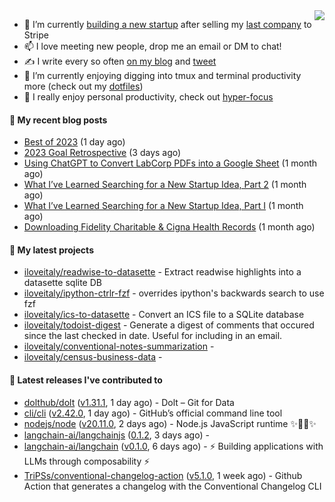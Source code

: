 <img align="right" src="https://github-readme-stats.vercel.app/api?username=iloveitaly&show_icons=true&text_color=718096&hide_title=true"/>

- 🔭 I’m currently [building a new startup](https://mikebian.co/bye-stripe-on-to-the-next-adventure/) after selling my [last company](https://suitesync.io) to Stripe
- 📫 I love meeting new people, drop me an email or DM to chat!
- ✍️ I write every so often [on my blog](http://mikebian.co/) and [tweet](https://twitter.com/mike_bianco)
- 🌱 I’m currently enjoying digging into tmux and terminal productivity more (check out my [dotfiles](https://github.com/iloveitaly/dotfiles))
- 💬 I really enjoy personal productivity, check out [hyper-focus](https://github.com/iloveitaly/hyper-focus)

#### 📜 My recent blog posts


- [Best of 2023](https://mikebian.co/best-of-2023/) (1 day ago)
- [2023 Goal Retrospective](https://mikebian.co/2023-goal-retrospective/) (3 days ago)
- [Using ChatGPT to Convert LabCorp PDFs into a Google Sheet](https://mikebian.co/using-chatgpt-to-convert-labcorp-pdfs-into-a-google-sheet/) (1 month ago)
- [What I’ve Learned Searching for a New Startup Idea, Part 2](https://mikebian.co/what-ive-learned-searching-for-a-new-startup-idea-part-2/) (1 month ago)
- [What I’ve Learned Searching for a New Startup Idea, Part I](https://mikebian.co/what-ive-learned-searching-for-a-new-startup-idea-part-i/) (1 month ago)
- [Downloading Fidelity Charitable &amp; Cigna Health Records](https://mikebian.co/downloading-fidelity-charitable-cigna-health-records/) (1 month ago)

#### 🌱 My latest projects


- [iloveitaly/readwise-to-datasette](https://github.com/iloveitaly/readwise-to-datasette) - Extract readwise highlights into a datasette sqlite DB
- [iloveitaly/ipython-ctrlr-fzf](https://github.com/iloveitaly/ipython-ctrlr-fzf) - overrides ipython&#39;s backwards search to use fzf
- [iloveitaly/ics-to-datasette](https://github.com/iloveitaly/ics-to-datasette) - Convert an ICS file to a SQLite database
- [iloveitaly/todoist-digest](https://github.com/iloveitaly/todoist-digest) - Generate a digest of comments that occured since the last checked in date. Useful for including in an email.
- [iloveitaly/conventional-notes-summarization](https://github.com/iloveitaly/conventional-notes-summarization) - 
- [iloveitaly/census-business-data](https://github.com/iloveitaly/census-business-data) - 

#### 🔭 Latest releases I've contributed to


- [dolthub/dolt](https://github.com/dolthub/dolt) ([v1.31.1](https://github.com/dolthub/dolt/releases/tag/v1.31.1), 1 day ago) - Dolt – Git for Data
- [cli/cli](https://github.com/cli/cli) ([v2.42.0](https://github.com/cli/cli/releases/tag/v2.42.0), 1 day ago) - GitHub’s official command line tool
- [nodejs/node](https://github.com/nodejs/node) ([v20.11.0](https://github.com/nodejs/node/releases/tag/v20.11.0), 2 days ago) - Node.js JavaScript runtime ✨🐢🚀✨
- [langchain-ai/langchainjs](https://github.com/langchain-ai/langchainjs) ([0.1.2](https://github.com/langchain-ai/langchainjs/releases/tag/0.1.2), 3 days ago) - 
- [langchain-ai/langchain](https://github.com/langchain-ai/langchain) ([v0.1.0](https://github.com/langchain-ai/langchain/releases/tag/v0.1.0), 6 days ago) - ⚡ Building applications with LLMs through composability ⚡
- [TriPSs/conventional-changelog-action](https://github.com/TriPSs/conventional-changelog-action) ([v5.1.0](https://github.com/TriPSs/conventional-changelog-action/releases/tag/v5.1.0), 1 week ago) - Github Action that generates a changelog with the Conventional Changelog CLI
